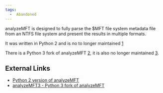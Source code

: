 ```yaml
---
tags:
  -  Abandoned
---
```

analyzeMFT is designed to fully parse the \$MFT file system metadata
file from an NTFS file system and present the results in multiple
formats.

It was written in Python 2 and is no to longer maintained
[1](https://github.com/dkovar/analyzeMFT/issues/50#issuecomment-581133372)

There is a Python 3 fork of analyzeMFT
[2](https://github.com/dkovar/analyzeMFT/issues/50#issuecomment-513195309),
it is also no longer maintained
[3](https://github.com/dkovar/analyzeMFT/issues/50#issuecomment-602051975).

## External Links

- [Python 2 version of analyzeMFT](https://github.com/dkovar/analyzeMFT)
- [analyzeMFT3 - Python 3 fork of
  analyzeMFT](https://github.com/eddsalkield/analyzeMFT3)

